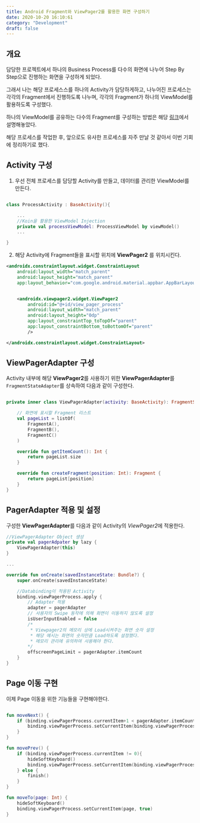 ```yaml
---
title: Android Fragment와 ViewPager2를 활용한 화면 구성하기
date: 2020-10-20 16:10:61
category: "Development"
draft: false
---
```


## 개요

담당한 프로젝트에서 하나의 Business Process를 다수의 화면에 나누어 Step By Step으로 진행하는 화면을 구성하게 되었다.

그래서 나는 해당 프로세스스를 하나의 Activity가 담당하게하고, 나누어진 프로세스는 각각의 Fragment에서 진행하도록 나누며, 각각의 Fragment가 하나의 ViewModel를 활용하도록 구성했다.

하나의 ViewModel를 공유하는 다수의 Fragment를 구성하는 방법은 해당 [링크]()에서 설명해놓았다.

해당 프로세스를 작업한 후, 앞으로도 유사한 프로세스를 자주 만날 것 같아서 이번 기회에 정리하기로 했다.

## Activity 구성

1. 우선 전체 프로세스를 담당할 Activity를 만들고, 데이터를 관리한 ViewModel를 만든다.

```kotlin

class ProcessActivity : BaseActivity(){

    ...
    //Koin을 활용한 ViewModel Injection
    private val processViewModel: ProcessViewModel by viewModel()
    ...

}

```

2. 해당 Activity에 Fragment들을 표시할 위치에 **ViewPager2** 를 위치시킨다.

```xml
<androidx.constraintlayout.widget.ConstraintLayout
    android:layout_width="match_parent"
    android:layout_height="match_parent"
    app:layout_behavior="com.google.android.material.appbar.AppBarLayout$ScrollingViewBehavior">


    <androidx.viewpager2.widget.ViewPager2
        android:id="@+id/view_pager_process"
        android:layout_width="match_parent"
        android:layout_height="0dp"
        app:layout_constraintTop_toTopOf="parent"
        app:layout_constraintBottom_toBottomOf="parent"
        />

</androidx.constraintlayout.widget.ConstraintLayout>

```

## ViewPagerAdapter 구성

Activity 내부에 해당 **ViewPager2**를 사용하기 위한 **ViewPagerAdapter**를 `FragmentStateAdapter`를 상속하여 다음과 같이 구성한다.

```kotlin

private inner class ViewPagerAdapter(activity: BaseActivity): FragmentStateAdapter(activity) {

    // 화면에 표시할 Fragment 리스트
    val pageList = listOf(
        FragmentA(),
        FragmentB(),
        FragmentC()
    )

    override fun getItemCount(): Int {
        return pageList.size
    }

    override fun createFragment(position: Int): Fragment {
        return pageList[position]
    }
}
```

## PagerAdapter 적용 및 설정

구성한 **ViewPagerAdapter**를 다음과 같이 Activity의 *ViewPager2*에 적용한다.

```kotlin
//ViewPagerAdapter Object 생성
private val pagerAdpater by lazy {
    ViewPagerAdapter(this)
}

...

override fun onCreate(savedInstanceState: Bundle?) {
    super.onCreate(savedInstanceState)

    //Databinding이 적용된 Activity
    binding.viewPagerProcess.apply {
        // Adapter 적용
        adapter = pagerAdapter
        // 사용자의 Swipe 동작에 의해 화면이 이동하지 않도록 설정
        isUserInputEnabled = false
        /*
         * Viewpager2의 메모리 상에 Load시켜주는 화면 숫자 설정
         * 해당 예시는 화면의 숫자만큼 Load하도록 설정했다.
         * 메모리 관리에 유의하여 사용해야 한다.
        */
        offscreenPageLimit = pagerAdapter.itemCount
    }
}

```

## Page 이동 구현

이제 Page 이동을 위한 기능들을 구현해야한다.

```kotlin

fun moveNext() {
    if (binding.viewPagerProcess.currentItem+1 < pagerAdapter.itemCount) {
        binding.viewPagerProcess.setCurrentItem(binding.viewPagerProcess.currentItem+1, true)
    }
}

fun movePrev() {
    if (binding.viewPagerProcess.currentItem != 0){
        hideSoftKeyboard()
        binding.viewPagerProcess.setCurrentItem(binding.viewPagerProcess.currentItem-1, true)
    } else {
        finish()
    }
}

fun moveTo(page: Int) {
    hideSoftKeyboard()
    binding.viewPagerProcess.setCurrentItem(page, true)
}


```
